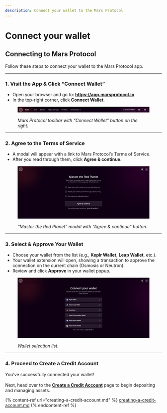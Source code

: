 ```yaml
---
description: Connect your wallet to the Mars Protocol
---
```


# Connect your wallet

## Connecting to Mars Protocol

Follow these steps to connect your wallet to the Mars Protocol app.

***

### 1. Visit the App & Click “Connect Wallet”

* Open your browser and go to: **https://app.marsprotocol.io**
* In the top-right corner, click **Connect Wallet**.

<figure><img src="../.gitbook/assets/image (11).png" alt=""><figcaption><p><em>Mars Protocol toolbar with “Connect Wallet” button on the right.</em></p></figcaption></figure>

***

### 2. Agree to the Terms of Service

* A modal will appear with a link to Mars Protocol’s Terms of Service.
* After you read through them, click **Agree & continue**.

<figure><img src="../.gitbook/assets/image (8).png" alt=""><figcaption><p><em>“Master the Red Planet” modal with “Agree &#x26; continue” button.</em></p></figcaption></figure>

***

### 3. Select & Approve Your Wallet

* Choose your wallet from the list (e.g., **Keplr Wallet**, **Leap Wallet**, etc.).
* Your wallet extension will open, showing a transaction to approve the connection on the current chain (Osmosis or Neutron).
* Review and click **Approve** in your wallet popup.

<figure><img src="../.gitbook/assets/image (9).png" alt=""><figcaption><p><em>Wallet selection list.</em></p></figcaption></figure>

***

### 4. Proceed to Create a Credit Account

You’ve successfully connected your wallet! \
\
Next, head over to the [**Create a Credit Account**](creating-a-credit-account.md) page to begin depositing and managing assets.

{% content-ref url="creating-a-credit-account.md" %}
[creating-a-credit-account.md](creating-a-credit-account.md)
{% endcontent-ref %}
